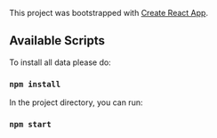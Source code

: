 This project was bootstrapped with [Create React App](https://github.com/facebook/create-react-app).

## Available Scripts

To install all data please do:

### `npm install`

In the project directory, you can run:

### `npm start`
